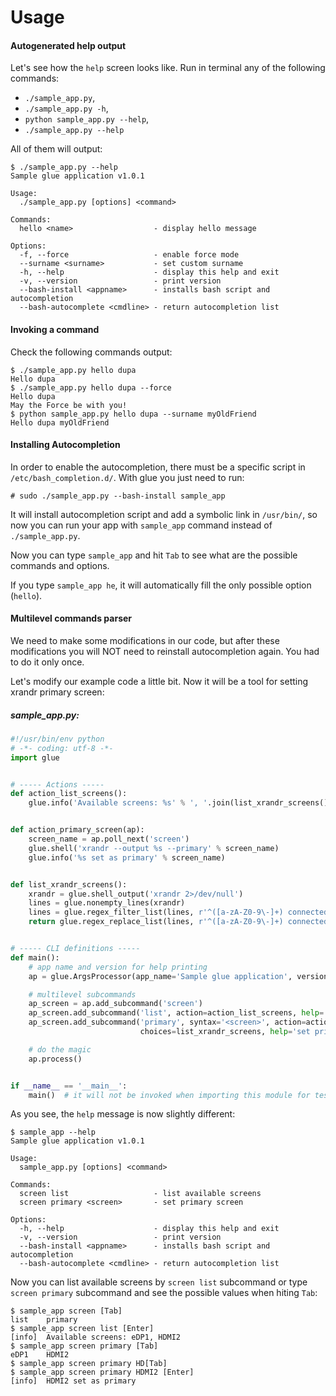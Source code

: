 # Usage


#### Autogenerated help output
Let's see how the `help` screen looks like.
Run in terminal any of the following commands:

* `./sample_app.py`,
* `./sample_app.py -h`,
* `python sample_app.py --help`,
* `./sample_app.py --help`

All of them will output:
```shell
$ ./sample_app.py --help
Sample glue application v1.0.1

Usage:
  ./sample_app.py [options] <command>

Commands:
  hello <name>                  - display hello message

Options:
  -f, --force                   - enable force mode
  --surname <surname>           - set custom surname
  -h, --help                    - display this help and exit
  -v, --version                 - print version
  --bash-install <appname>      - installs bash script and autocompletion
  --bash-autocomplete <cmdline> - return autocompletion list
```

#### Invoking a command
Check the following commands output:
```shell
$ ./sample_app.py hello dupa
Hello dupa
$ ./sample_app.py hello dupa --force
Hello dupa
May the Force be with you!
$ python sample_app.py hello dupa --surname myOldFriend
Hello dupa myOldFriend
```

#### Installing Autocompletion
In order to enable the autocompletion, there must be a specific script in `/etc/bash_completion.d/`.
With glue you just need to run:
```shell
# sudo ./sample_app.py --bash-install sample_app
```
It will install autocompletion script and add a symbolic link in `/usr/bin/`,
so now you can run your app with `sample_app` command instead of `./sample_app.py`.

Now you can type `sample_app` and hit `Tab` to see what are the possible commands and options.

If you type `sample_app he`, it will automatically fill the only possible option (`hello`).

#### Multilevel commands parser

We need to make some modifications in our code,
but after these modifications you will NOT need to reinstall autocompletion again.
You had to do it only once.

Let's modify our example code a little bit. Now it will be a tool for setting xrandr primary screen:

##### sample_app.py:
```python
#!/usr/bin/env python
# -*- coding: utf-8 -*-
import glue


# ----- Actions -----
def action_list_screens():
    glue.info('Available screens: %s' % ', '.join(list_xrandr_screens()))


def action_primary_screen(ap):
    screen_name = ap.poll_next('screen')
    glue.shell('xrandr --output %s --primary' % screen_name)
    glue.info('%s set as primary' % screen_name)


def list_xrandr_screens():
    xrandr = glue.shell_output('xrandr 2>/dev/null')
    lines = glue.nonempty_lines(xrandr)
    lines = glue.regex_filter_list(lines, r'^([a-zA-Z0-9\-]+) connected')
    return glue.regex_replace_list(lines, r'^([a-zA-Z0-9\-]+) connected(.*)', '\\1')


# ----- CLI definitions -----
def main():
    # app name and version for help printing
    ap = glue.ArgsProcessor(app_name='Sample glue application', version='1.0.2')

    # multilevel subcommands
    ap_screen = ap.add_subcommand('screen')
    ap_screen.add_subcommand('list', action=action_list_screens, help='list available screens')
    ap_screen.add_subcommand('primary', syntax='<screen>', action=action_primary_screen,
                             choices=list_xrandr_screens, help='set primary screen')

    # do the magic
    ap.process()


if __name__ == '__main__':
    main()  # it will not be invoked when importing this module for testing purposes
```

As you see, the `help` message is now slightly different:
```shell
$ sample_app --help
Sample glue application v1.0.1

Usage:
  sample_app.py [options] <command>

Commands:
  screen list                   - list available screens
  screen primary <screen>       - set primary screen

Options:
  -h, --help                    - display this help and exit
  -v, --version                 - print version
  --bash-install <appname>      - installs bash script and autocompletion
  --bash-autocomplete <cmdline> - return autocompletion list
```

Now you can list available screens by `screen list` subcommand
or type `screen primary` subcommand and see the possible values when hiting `Tab`:

```shell
$ sample_app screen [Tab]
list    primary
$ sample_app screen list [Enter]
[info]  Available screens: eDP1, HDMI2
$ sample_app screen primary [Tab]
eDP1    HDMI2
$ sample_app screen primary HD[Tab]
$ sample_app screen primary HDMI2 [Enter]
[info]  HDMI2 set as primary
```

